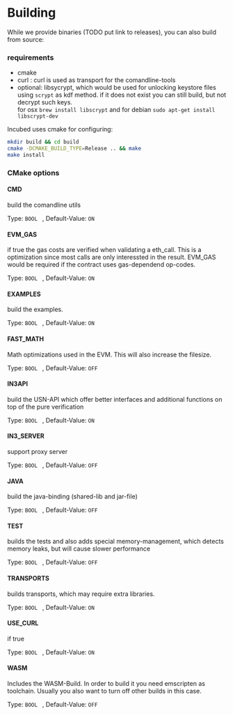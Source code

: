 # Building

While we provide binaries (TODO put link to releases), you can also build from source:

### requirements

- cmake
- curl : curl is used as transport for the comandline-tools
- optional: libsycrypt, which would be used for unlocking keystore files using `scrypt` as kdf method. if it does not exist you can still build, but not decrypt such keys.   
  for osx `brew install libscrypt` and for debian `sudo apt-get install libscrypt-dev`

Incubed uses cmake for configuring:

```sh
mkdir build && cd build
cmake -DCMAKE_BUILD_TYPE=Release .. && make
make install
```

### CMake options

#### CMD

  build the comandline utils

  Type: `BOOL ` ,    Default-Value: `ON`


#### EVM_GAS

  if true the gas costs are verified when validating a eth_call. This is a optimization since most calls are only interessted in the result. EVM_GAS would be required if the contract uses gas-dependend op-codes.

  Type: `BOOL ` ,    Default-Value: `ON`


#### EXAMPLES

  build the examples.

  Type: `BOOL ` ,    Default-Value: `ON`


#### FAST_MATH

  Math optimizations used in the EVM. This will also increase the filesize.

  Type: `BOOL ` ,    Default-Value: `OFF`


#### IN3API

  build the USN-API which offer better interfaces and additional functions on top of the pure verification

  Type: `BOOL ` ,    Default-Value: `ON`


#### IN3_SERVER

  support proxy server

  Type: `BOOL ` ,    Default-Value: `OFF`


#### JAVA

  build the java-binding (shared-lib and jar-file)

  Type: `BOOL ` ,    Default-Value: `OFF`


#### TEST

  builds the tests and also adds special memory-management, which detects memory leaks, but will cause slower performance

  Type: `BOOL ` ,    Default-Value: `OFF`


#### TRANSPORTS

  builds transports, which may require extra libraries.

  Type: `BOOL ` ,    Default-Value: `ON`


#### USE_CURL

  if true 

  Type: `BOOL ` ,    Default-Value: `ON`


#### WASM

  Includes the WASM-Build. In order to build it you need emscripten as toolchain. Usually you also want to turn off other builds in this case.

  Type: `BOOL ` ,    Default-Value: `OFF`


